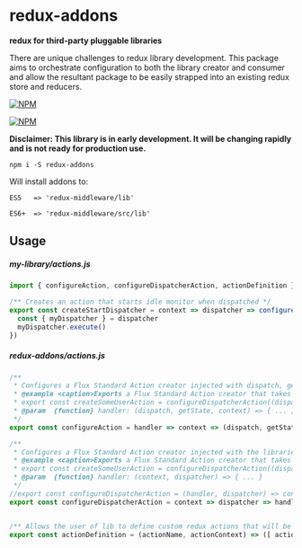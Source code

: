 # redux-addons

**redux for third-party pluggable libraries**

There are unique challenges to redux library development. This package aims to orchestrate configuration to both the library creator and consumer and allow the resultant package to be easily strapped into an existing redux store and reducers.

[![NPM](https://nodei.co/npm/redux-addons.png?stars=true&downloadRank=true)](https://nodei.co/npm/redux-addons/)

[![NPM](https://nodei.co/npm-dl/redux-addons.png?months=1)](https://nodei.co/npm/redux-addons/)

**Disclaimer: This library is in early development. It will be changing rapidly and is not ready for production use.**

`npm i -S redux-addons`

Will install addons to:

`ES5   => 'redux-middleware/lib'`

`ES6+  => 'redux-middleware/src/lib'`

## Usage


##### my-library/actions.js

```js
import { configureAction, configureDispatcherAction, actionDefinition } from 'redux-addons/actions'

/** Creates an action that starts idle monitor when dispatched */
export const createStartDispatcher = context => dispatcher => configureDispatcherAction(context)(dispatcher)(dispatcher => {
  const { myDispatcher } = dispatcher
  myDispatcher.execute()
})
```


##### redux-addons/actions.js

```js
/**
 * Configures a Flux Standard Action creator injected with dispatch, getState and the libraries context.
 * @example <caption>Exports a Flux Standard Action creator that takes a handler injected with dispatch, getState, and the libraries context.
 * export const createSomeUserAction = configureDispatcherAction((dispatch, getState, context) => dispatcher.action.execute('create-some-user-action'))
 * @param  {function} handler: (dispatch, getState, context) => { ... }
 */
export const configureAction = handler => context => (dispatch, getState) => handler(dispatch, getState, context)

/**
 * Configures a Flux Standard Action creator injected with the libraries dispatcher and context.
 * @example <caption>Exports a Flux Standard Action creator that takes a handler injected with the libraries dispatcher and context.
 * export const createSomeUserAction = configureDispatcherAction((dispatcher, context) => dispatcher.action.execute('create-some-user-action'))
 * @param  {function} handler: (context, dispatcher) => { ... }
 */
//export const configureDispatcherAction = (handler, dispatcher) => context => (dispatch, getState) => handler(dispatcher)
export const configureDispatcherAction = context => dispatcher => handler => (dispatch, getState) => handler(dispatcher(dispatch, getState), context)


/** Allows the user of lib to define custom redux actions that will be injected with libraries context when action is dispatched */
export const actionDefinition = (actionName, actionContext) => ([ actionName, actionContext ])

```
